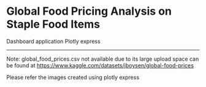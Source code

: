 # Global Food Pricing Analysis on Staple Food Items
Dashboard application 
Plotly express

-------------
Note:   global_food_prices.csv not available due to its large upload space can be found at https://www.kaggle.com/datasets/jboysen/global-food-prices

Please refer the images created using plotly express 
